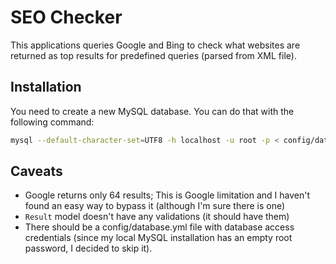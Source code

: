 # SEO Checker

This applications queries Google and Bing to check what websites are returned
as top results for predefined queries (parsed from XML file).


## Installation

You need to create a new MySQL database. You can do that with the following command:

```bash
mysql --default-character-set=UTF8 -h localhost -u root -p < config/database.sql
```


## Caveats

* Google returns only 64 results; This is Google limitation and I haven't
  found an easy way to bypass it (although I'm sure there is one)
* `Result` model doesn't have any validations (it should have them)
* There should be a config/database.yml file with database access credentials
  (since my local MySQL installation has an empty root password, I decided
  to skip it).
